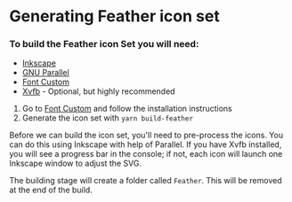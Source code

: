# Generating Feather icon set

### To build the Feather icon Set you will need:

- [Inkscape](https://inkscape.org/)
- [GNU Parallel](https://www.gnu.org/software/parallel/)
- [Font Custom](https://github.com/FontCustom/fontcustom)
- [Xvfb](https://www.x.org/releases/X11R7.6/doc/man/man1/Xvfb.1.xhtml) - Optional, but highly recommended

1. Go to [Font Custom](https://github.com/FontCustom/fontcustom) and follow the installation instructions
2. Generate the icon set with `yarn build-feather`

Before we can build the icon set, you'll need to pre-process the icons. You can do this using Inkscape with help of Parallel.
If you have Xvfb installed, you will see a progress bar in the console; if not, each icon will launch one Inkscape window to adjust the SVG.

The building stage will create a folder called `Feather`. This will be removed at the end of the build.
